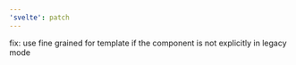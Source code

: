 ```yaml
---
'svelte': patch
---
```


fix: use fine grained for template if the component is not explicitly in legacy mode
